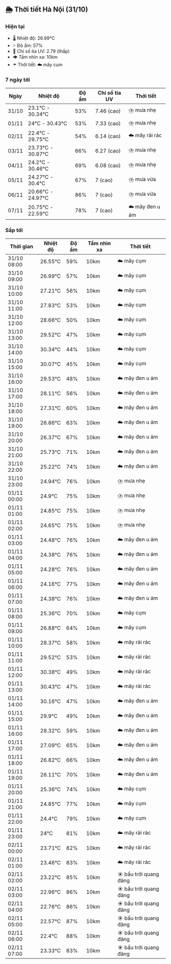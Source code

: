 ## 🌦️ Thời tiết Hà Nội (31/10)

### Hiện tại

- 🌡️ Nhiệt độ: 26.99℃
- 💦 Độ ẩm: 57%
- 🌟 Chỉ số tia UV: 2.79 (thấp)
- 👁️ Tầm nhìn xa: 10km
- ☂️ Thời tiết: ☁️ mây cụm

### 7 ngày tới

| Ngày | Nhiệt độ | Độ ẩm | Chỉ số tia UV | Thời tiết |
| --- | --- | --- | --- | --- |
| 31/10 | 23.1℃ - 30.34℃ | 53% | 7.46 (cao) | ⛈️ mưa nhẹ |
| 01/11 | 24℃ - 30.43℃ | 53% | 7.33 (cao) | ⛈️ mưa nhẹ |
| 02/11 | 22.4℃ - 29.75℃ | 54% | 6.14 (cao) | ☁️ mây rải rác |
| 03/11 | 23.73℃ - 30.97℃ | 66% | 6.27 (cao) | ⛈️ mưa nhẹ |
| 04/11 | 24.2℃ - 30.46℃ | 69% | 6.08 (cao) | ⛈️ mưa nhẹ |
| 05/11 | 24.27℃ - 30.4℃ | 67% | 7 (cao) | ⛈️ mưa vừa |
| 06/11 | 20.66℃ - 24.97℃ | 86% | 7 (cao) | ⛈️ mưa vừa |
| 07/11 | 20.75℃ - 22.59℃ | 78% | 7 (cao) | ☁️ mây đen u ám |

### Sắp tới

| Thời gian | Nhiệt độ | Độ ẩm | Tầm nhìn xa | Thời tiết |
| --- | --- | --- | --- | --- |
| 31/10 08:00 | 26.55℃ | 59% | 10km | ☁️ mây cụm |
| 31/10 09:00 | 26.99℃ | 57% | 10km | ☁️ mây cụm |
| 31/10 10:00 | 27.21℃ | 56% | 10km | ☁️ mây cụm |
| 31/10 11:00 | 27.83℃ | 53% | 10km | ☁️ mây cụm |
| 31/10 12:00 | 28.66℃ | 50% | 10km | ☁️ mây cụm |
| 31/10 13:00 | 29.52℃ | 47% | 10km | ☁️ mây cụm |
| 31/10 14:00 | 30.34℃ | 44% | 10km | ☁️ mây cụm |
| 31/10 15:00 | 30.07℃ | 45% | 10km | ☁️ mây cụm |
| 31/10 16:00 | 29.53℃ | 48% | 10km | ☁️ mây đen u ám |
| 31/10 17:00 | 28.11℃ | 56% | 10km | ☁️ mây đen u ám |
| 31/10 18:00 | 27.31℃ | 60% | 10km | ☁️ mây đen u ám |
| 31/10 19:00 | 26.86℃ | 63% | 10km | ☁️ mây đen u ám |
| 31/10 20:00 | 26.37℃ | 67% | 10km | ☁️ mây đen u ám |
| 31/10 21:00 | 25.73℃ | 71% | 10km | ☁️ mây đen u ám |
| 31/10 22:00 | 25.22℃ | 74% | 10km | ☁️ mây đen u ám |
| 31/10 23:00 | 24.94℃ | 76% | 10km | ⛈️ mưa nhẹ |
| 01/11 00:00 | 24.9℃ | 75% | 10km | ⛈️ mưa nhẹ |
| 01/11 01:00 | 24.85℃ | 75% | 10km | ⛈️ mưa nhẹ |
| 01/11 02:00 | 24.65℃ | 75% | 10km | ⛈️ mưa nhẹ |
| 01/11 03:00 | 24.48℃ | 76% | 10km | ☁️ mây đen u ám |
| 01/11 04:00 | 24.38℃ | 76% | 10km | ☁️ mây đen u ám |
| 01/11 05:00 | 24.28℃ | 76% | 10km | ☁️ mây đen u ám |
| 01/11 06:00 | 24.16℃ | 77% | 10km | ☁️ mây đen u ám |
| 01/11 07:00 | 24.38℃ | 76% | 10km | ☁️ mây đen u ám |
| 01/11 08:00 | 25.36℃ | 70% | 10km | ☁️ mây cụm |
| 01/11 09:00 | 26.88℃ | 64% | 10km | ☁️ mây cụm |
| 01/11 10:00 | 28.37℃ | 58% | 10km | ☁️ mây rải rác |
| 01/11 11:00 | 29.52℃ | 53% | 10km | ☁️ mây rải rác |
| 01/11 12:00 | 30.38℃ | 49% | 10km | ☁️ mây rải rác |
| 01/11 13:00 | 30.43℃ | 47% | 10km | ☁️ mây rải rác |
| 01/11 14:00 | 30.16℃ | 47% | 10km | ☁️ mây đen u ám |
| 01/11 15:00 | 29.9℃ | 49% | 10km | ☁️ mây đen u ám |
| 01/11 16:00 | 28.32℃ | 59% | 10km | ☁️ mây đen u ám |
| 01/11 17:00 | 27.09℃ | 65% | 10km | ☁️ mây đen u ám |
| 01/11 18:00 | 26.82℃ | 66% | 10km | ☁️ mây đen u ám |
| 01/11 19:00 | 26.11℃ | 70% | 10km | ☁️ mây đen u ám |
| 01/11 20:00 | 25.36℃ | 74% | 10km | ☁️ mây cụm |
| 01/11 21:00 | 24.85℃ | 77% | 10km | ☁️ mây cụm |
| 01/11 22:00 | 24.4℃ | 79% | 10km | ☁️ mây cụm |
| 01/11 23:00 | 24℃ | 81% | 10km | ☁️ mây rải rác |
| 02/11 00:00 | 23.71℃ | 82% | 10km | ☁️ mây rải rác |
| 02/11 01:00 | 23.46℃ | 83% | 10km | ☁️ mây rải rác |
| 02/11 02:00 | 23.22℃ | 85% | 10km | ☀️ bầu trời quang đãng |
| 02/11 03:00 | 22.96℃ | 86% | 10km | ☀️ bầu trời quang đãng |
| 02/11 04:00 | 22.76℃ | 86% | 10km | ☀️ bầu trời quang đãng |
| 02/11 05:00 | 22.57℃ | 87% | 10km | ☀️ bầu trời quang đãng |
| 02/11 06:00 | 22.4℃ | 88% | 10km | ☀️ bầu trời quang đãng |
| 02/11 07:00 | 23.33℃ | 83% | 10km | ☀️ bầu trời quang đãng |
